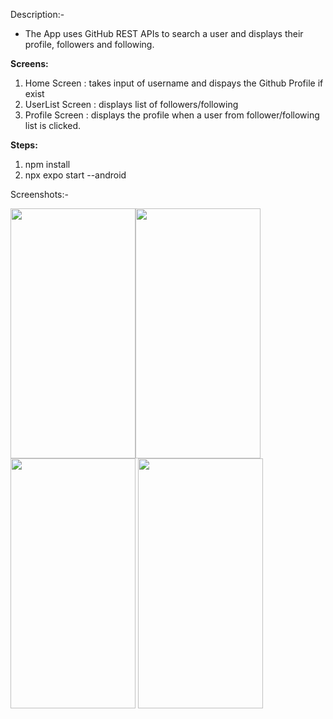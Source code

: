 Description:-
- The App uses GitHub REST APIs to search a user and displays their profile, followers and following. 

<strong>Screens:</strong>
1) Home Screen : takes input of username and dispays the Github Profile if exist
2) UserList Screen : displays list of followers/following
3) Profile Screen : displays the profile when a user from follower/following list is clicked.

<strong>Steps:</strong>
1) npm install
2) npx expo start --android


Screenshots:- 
<div>
<img src="https://user-images.githubusercontent.com/11418936/220246641-939fbccd-7fcb-4bd1-8214-a7f1c6af5d16.png" width="200" height="400"><img src="https://user-images.githubusercontent.com/11418936/220246642-7d6ffdea-114c-4c9a-a7cd-b59ef8972902.png" width="200" height="400">
<img src="https://user-images.githubusercontent.com/11418936/220246639-ee204041-2382-4a30-a581-176729767c02.png" width="200" height="400"> 
<img src="https://user-images.githubusercontent.com/11418936/220246640-b241167e-1f20-4095-92b2-6ad161835415.png" width="200" height="400">
</div>
